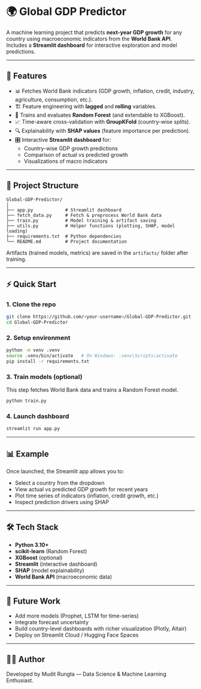 # 🌍 Global GDP Predictor

A machine learning project that predicts **next-year GDP growth** for any country using macroeconomic indicators from the **World Bank API**.  
Includes a **Streamlit dashboard** for interactive exploration and model predictions.

---

## 🚀 Features
- 📊 Fetches World Bank indicators (GDP growth, inflation, credit, industry, agriculture, consumption, etc.).
- 🏗️ Feature engineering with **lagged** and **rolling** variables.
- 🤖 Trains and evaluates **Random Forest** (and extendable to XGBoost).
- 📈 Time-aware cross-validation with **GroupKFold** (country-wise splits).
- 🔍 Explainability with **SHAP values** (feature importance per prediction).
- 🎛️ Interactive **Streamlit dashboard** for:
  - Country-wise GDP growth predictions
  - Comparison of actual vs predicted growth
  - Visualizations of macro indicators

---

## 📂 Project Structure
```
Global-GDP-Predictor/
│
├── app.py            # Streamlit dashboard
├── fetch_data.py     # Fetch & preprocess World Bank data
├── train.py          # Model training & artifact saving
├── utils.py          # Helper functions (plotting, SHAP, model loading)
├── requirements.txt  # Python dependencies
└── README.md         # Project documentation
```

Artifacts (trained models, metrics) are saved in the `artifacts/` folder after training.

---

## ⚡ Quick Start

### 1. Clone the repo
```bash
git clone https://github.com/<your-username>/Global-GDP-Predictor.git
cd Global-GDP-Predictor
```

### 2. Setup environment
```bash
python -m venv .venv
source .venv/bin/activate   # On Windows: .venv\Scripts\activate
pip install -r requirements.txt
```

### 3. Train models (optional)
This step fetches World Bank data and trains a Random Forest model.
```bash
python train.py
```

### 4. Launch dashboard
```bash
streamlit run app.py
```

---

## 📊 Example
Once launched, the Streamlit app allows you to:
- Select a country from the dropdown
- View actual vs predicted GDP growth for recent years
- Plot time series of indicators (inflation, credit growth, etc.)
- Inspect prediction drivers using SHAP

---

## 🛠️ Tech Stack
- **Python 3.10+**
- **scikit-learn** (Random Forest)
- **XGBoost** (optional)
- **Streamlit** (interactive dashboard)
- **SHAP** (model explainability)
- **World Bank API** (macroeconomic data)

---

## 🔮 Future Work
- Add more models (Prophet, LSTM for time-series)
- Integrate forecast uncertainty
- Build country-level dashboards with richer visualization (Plotly, Altair)
- Deploy on Streamlit Cloud / Hugging Face Spaces

---

## 👨‍💻 Author
Developed by Mudit Rungta — Data Science & Machine Learning Enthusiast.  
